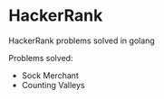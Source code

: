 # HackerRank
HackerRank problems solved in golang

Problems solved:
- Sock Merchant
- Counting Valleys
